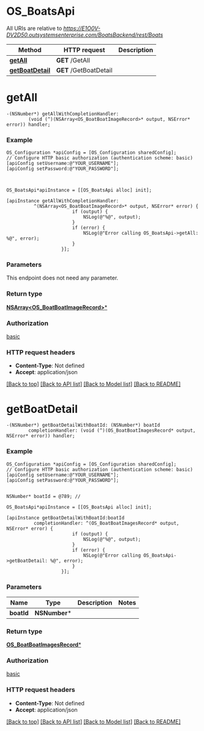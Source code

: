 # OS_BoatsApi

All URIs are relative to *https://E1O0V-DV2D50.outsystemsenterprise.com/BoatsBackend/rest/Boats*

Method | HTTP request | Description
------------- | ------------- | -------------
[**getAll**](OS_BoatsApi.md#getall) | **GET** /GetAll | 
[**getBoatDetail**](OS_BoatsApi.md#getboatdetail) | **GET** /GetBoatDetail | 


# **getAll**
```objc
-(NSNumber*) getAllWithCompletionHandler: 
        (void (^)(NSArray<OS_BoatBoatImageRecord>* output, NSError* error)) handler;
```





### Example 
```objc
OS_Configuration *apiConfig = [OS_Configuration sharedConfig];
// Configure HTTP basic authorization (authentication scheme: basic)
[apiConfig setUsername:@"YOUR_USERNAME"];
[apiConfig setPassword:@"YOUR_PASSWORD"];



OS_BoatsApi*apiInstance = [[OS_BoatsApi alloc] init];

[apiInstance getAllWithCompletionHandler: 
          ^(NSArray<OS_BoatBoatImageRecord>* output, NSError* error) {
                        if (output) {
                            NSLog(@"%@", output);
                        }
                        if (error) {
                            NSLog(@"Error calling OS_BoatsApi->getAll: %@", error);
                        }
                    }];
```

### Parameters
This endpoint does not need any parameter.

### Return type

[**NSArray<OS_BoatBoatImageRecord>***](OS_BoatBoatImageRecord.md)

### Authorization

[basic](../README.md#basic)

### HTTP request headers

 - **Content-Type**: Not defined
 - **Accept**: application/json

[[Back to top]](#) [[Back to API list]](../README.md#documentation-for-api-endpoints) [[Back to Model list]](../README.md#documentation-for-models) [[Back to README]](../README.md)

# **getBoatDetail**
```objc
-(NSNumber*) getBoatDetailWithBoatId: (NSNumber*) boatId
        completionHandler: (void (^)(OS_BoatBoatImagesRecord* output, NSError* error)) handler;
```





### Example 
```objc
OS_Configuration *apiConfig = [OS_Configuration sharedConfig];
// Configure HTTP basic authorization (authentication scheme: basic)
[apiConfig setUsername:@"YOUR_USERNAME"];
[apiConfig setPassword:@"YOUR_PASSWORD"];


NSNumber* boatId = @789; // 

OS_BoatsApi*apiInstance = [[OS_BoatsApi alloc] init];

[apiInstance getBoatDetailWithBoatId:boatId
          completionHandler: ^(OS_BoatBoatImagesRecord* output, NSError* error) {
                        if (output) {
                            NSLog(@"%@", output);
                        }
                        if (error) {
                            NSLog(@"Error calling OS_BoatsApi->getBoatDetail: %@", error);
                        }
                    }];
```

### Parameters

Name | Type | Description  | Notes
------------- | ------------- | ------------- | -------------
 **boatId** | **NSNumber***|  | 

### Return type

[**OS_BoatBoatImagesRecord***](OS_BoatBoatImagesRecord.md)

### Authorization

[basic](../README.md#basic)

### HTTP request headers

 - **Content-Type**: Not defined
 - **Accept**: application/json

[[Back to top]](#) [[Back to API list]](../README.md#documentation-for-api-endpoints) [[Back to Model list]](../README.md#documentation-for-models) [[Back to README]](../README.md)

